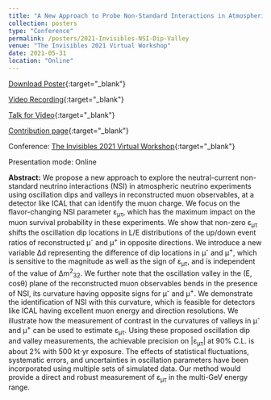```yaml
---
title: "A New Approach to Probe Non-Standard Interactions in Atmospheric Neutrino Experiments"
collection: posters
type: "Conference"
permalink: /posters/2021-Invisibles-NSI-Dip-Valley
venue: "The Invisibles 2021 Virtual Workshop"
date: 2021-05-31
location: "Online"
---
```


[Download Poster](https://indico.cern.ch/event/911548/contributions/4356679/attachments/2254488/3825122/Anil_Kumar_ID_266_NSI_dip_valley.pdf){:target="_blank"}

[Video Recording](https://indico.cern.ch/event/911548/contributions/4356679/attachments/2254488/3825480/Video_Explanation_Anil_Kumar_Poster_ID_266_NSI_dip_valley.mp4){:target="_blank"}

[Talk for Video](https://indico.cern.ch/event/911548/contributions/4356679/attachments/2254488/3825484/Slides_for_Video_Explanation_Anil_Kumar_Poster_ID_266_NSI_dip_valley.pdf){:target="_blank"}

[Contribution page](https://indico.cern.ch/event/911548/contributions/4356679/){:target="_blank"}

Conference: [The Invisibles 2021 Virtual Workshop](https://indico.cern.ch/event/911548/){:target="_blank"}

Presentation mode: Online

**Abstract:** We propose a new approach to explore the  neutral-current non-standard neutrino interactions (NSI) in atmospheric neutrino experiments using oscillation dips and valleys in reconstructed muon observables, at a detector like ICAL that can identify the muon charge. We focus on the flavor-changing NSI parameter &epsilon;<sub>&mu;&tau;</sub>, which has the maximum impact on the muon survival probability in these experiments. We show that non-zero &epsilon;<sub>&mu;&tau;</sub> shifts the oscillation dip locations in L/E distributions of the up/down event ratios of reconstructed &mu;<sup>-</sup> and &mu;<sup>+</sup> in opposite directions. We introduce a new variable &Delta;d representing the difference of dip locations in &mu;<sup>-</sup> and &mu;<sup>+</sup>, which is sensitive to the magnitude as well as the sign of &epsilon;<sub>&mu;&tau;</sub>, and is independent of the value of &Delta;m<sup>2</sup><sub>32</sub>. We further note that the oscillation valley in the (E, cos&theta;) plane of the reconstructed muon observables bends in the presence of NSI, its curvature having opposite signs for &mu;<sup>-</sup> and &mu;<sup>+</sup>. We demonstrate the identification of NSI with this curvature, which is feasible for detectors like ICAL having excellent muon energy and direction resolutions. We illustrate how the measurement of contrast in the curvatures of valleys in &mu;<sup>-</sup> and &mu;<sup>+</sup> can be used to estimate &epsilon;<sub>&mu;&tau;</sub>. Using these proposed oscillation dip and valley measurements, the achievable precision on \|&epsilon;<sub>&mu;&tau;</sub>\| at 90% C.L. is about 2% with 500 kt$\cdot$yr exposure. The effects of statistical fluctuations, systematic errors, and uncertainties in oscillation parameters have been incorporated using multiple sets of simulated data. Our method would provide a direct and robust measurement of &epsilon;<sub>&mu;&tau;</sub> in the multi-GeV energy range.